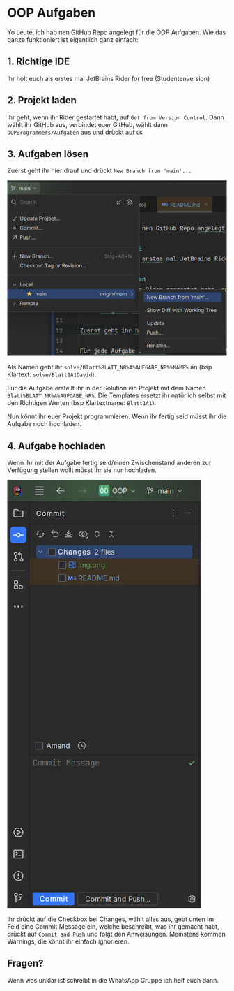 # OOP Aufgaben
Yo Leute, ich hab nen GitHub Repo angelegt für die OOP Aufgaben. Wie das ganze funktioniert ist eigentlich ganz einfach:

## 1. Richtige IDE
Ihr holt euch als erstes mal JetBrains Rider for free (Studentenversion)

## 2. Projekt laden
Ihr geht, wenn ihr Rider gestartet habt, auf `Get from Version Control`. Dann wählt ihr GitHub aus, verbindet euer GitHub, wählt dann `OOPBrogrammers/Aufgaben` aus und drückt auf `OK`

## 3. Aufgaben lösen

Zuerst geht ihr hier drauf und drückt `New Branch from 'main'...`

![img.png](img.png)

Als Namen gebt ihr `solve/Blatt%BLATT_NR%A%AUFGABE_NR%%NAME%` an (bsp Klartext: `solve/Blatt1A1David`).

Für die Aufgabe erstellt ihr in der Solution ein Projekt mit dem Namen `Blatt%BLATT_NR%A%AUFGABE_NR%`.
Die Templates ersetzt ihr natürlich selbst mit den Richtigen Werten (bsp Klartextname: `Blatt1A1`).

Nun könnt ihr euer Projekt programmieren. Wenn ihr fertig seid müsst ihr die Aufgabe noch hochladen.

## 4. Aufgabe hochladen
Wenn ihr mit der Aufgabe fertig seid/einen Zwischenstand anderen zur Verfügung stellen wollt müsst ihr sie nur hochladen.

![img_1.png](img_1.png)


Ihr drückt auf die Checkbox bei Changes, wählt alles aus, gebt unten im Feld eine Commit Message ein, welche beschreibt, was ihr gemacht habt,
drückt auf `Commit and Push` und folgt den Anweisungen. Meinstens kommen Warnings, die könnt ihr einfach ignorieren.

## Fragen?
Wenn was unklar ist schreibt in die WhatsApp Gruppe ich helf euch dann.
